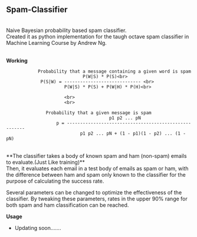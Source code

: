 ## Spam-Classifier
<br>
Naive Bayesian probability based spam classifier.<br> 
Created it as python implementation for the taugh octave spam classifier in Machine Learning Course by Andrew Ng.<br>

<br>

**Working**<br>

                
                Probability that a message containing a given word is spam
                                 P(W|S) * P(S)<br>
                 P(S|W) = ----------------------------- <br>
                          P(W|S) * P(S) + P(W|H) * P(H)<br>
                          
                          <br>
                          <br>
               
                   Probability that a given message is spam
                                           p1 p2 ... pN
                       p = ------------------------------------------------------
                                p1 p2 ... pN + (1 - p1)(1 - p2) ... (1 - pN)
                                
                                
<br>
**The classifier takes a body of known spam and ham (non-spam) emails to evaluate.(Just Like training)** <br>
Then, it evaluates each email in a test body of emails as spam or ham, with the difference between ham and spam only known to the classifier for the purpose of calculating the success rate.<br>

Several parameters can be changed to optimize the effectiveness of the classifier. By tweaking these parameters, rates in the upper 90% range for both spam and ham classification can be reached.<br>

**Usage** <br>
- Updating soon.......
